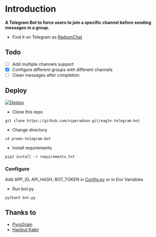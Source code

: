 # Introduction
**A Telegram Bot to force users to join a specific channel before sending messages in a group.**
- Find it on Telegram as [RadiumChat](https://t.me/radiumchat)

## Todo
- [ ] Add multiple channels support
- [X] Configure different groups with different channels
- [ ] Clean messages after completion

## Deploy

[![Deploy](https://www.herokucdn.com/deploy/button.svg)](https://heroku.com/deploy?template=https://github.com/MaxWizard1/maxx-forcesub-bot/tree/master)

- Clone this repo
```
git clone https://github.com/viperadnan-git/eagle-telegram-bot
```
- Change directory
```
cd promo-telegram-bot
```
- Install requirements
```
pip3 install -r requirements.txt
```

### Configure
Add APP_ID, API_HASH, BOT_TOKEN in [Config.py](Config.py) or in Env Variables.

- Run bot.py
```
python3 bot.py
```

## Thanks to
- [PyroGram](https://PyroGram.org)
- [Hasibul Kabir](https://GitHub.com/hasibulkabir)
